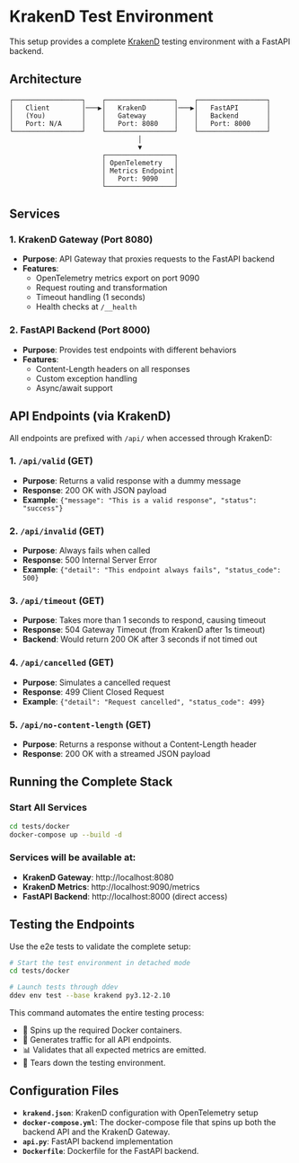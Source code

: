 # KrakenD Test Environment

This setup provides a complete [KrakenD][1] testing environment with a FastAPI backend.

## Architecture

```
┌─────────────────┐    ┌─────────────────┐    ┌─────────────────┐
│   Client        │───▶│   KrakenD       │───▶│   FastAPI       │
│   (You)         │    │   Gateway       │    │   Backend       │
│   Port: N/A     │    │   Port: 8080    │    │   Port: 8000    │
└─────────────────┘    └─────────────────┘    └─────────────────┘
                                │
                                ▼
                       ┌─────────────────┐
                       │ OpenTelemetry   │
                       │ Metrics Endpoint│
                       │   Port: 9090    │
                       └─────────────────┘
```

## Services

### 1. KrakenD Gateway (Port 8080)
- **Purpose**: API Gateway that proxies requests to the FastAPI backend
- **Features**:
  - OpenTelemetry metrics export on port 9090
  - Request routing and transformation
  - Timeout handling (1 seconds)
  - Health checks at `/__health`

### 2. FastAPI Backend (Port 8000)
- **Purpose**: Provides test endpoints with different behaviors
- **Features**:
  - Content-Length headers on all responses
  - Custom exception handling
  - Async/await support

## API Endpoints (via KrakenD)

All endpoints are prefixed with `/api/` when accessed through KrakenD:

### 1. `/api/valid` (GET)
- **Purpose**: Returns a valid response with a dummy message
- **Response**: 200 OK with JSON payload
- **Example**: `{"message": "This is a valid response", "status": "success"}`

### 2. `/api/invalid` (GET)
- **Purpose**: Always fails when called
- **Response**: 500 Internal Server Error
- **Example**: `{"detail": "This endpoint always fails", "status_code": 500}`

### 3. `/api/timeout` (GET)
- **Purpose**: Takes more than 1 seconds to respond, causing timeout
- **Response**: 504 Gateway Timeout (from KrakenD after 1s timeout)
- **Backend**: Would return 200 OK after 3 seconds if not timed out

### 4. `/api/cancelled` (GET)
- **Purpose**: Simulates a cancelled request
- **Response**: 499 Client Closed Request
- **Example**: `{"detail": "Request cancelled", "status_code": 499}`

### 5. `/api/no-content-length` (GET)
- **Purpose**: Returns a response without a Content-Length header
- **Response**: 200 OK with a streamed JSON payload

## Running the Complete Stack

### Start All Services
```bash
cd tests/docker
docker-compose up --build -d
```

### Services will be available at:
- **KrakenD Gateway**: http://localhost:8080
- **KrakenD Metrics**: http://localhost:9090/metrics
- **FastAPI Backend**: http://localhost:8000 (direct access)

## Testing the Endpoints

Use the e2e tests to validate the complete setup:

```bash
# Start the test environment in detached mode
cd tests/docker

# Launch tests through ddev
ddev env test --base krakend py3.12-2.10
```

This command automates the entire testing process:
- 🐳 Spins up the required Docker containers.
- 🔄 Generates traffic for all API endpoints.
- 📊 Validates that all expected metrics are emitted.
- 🛑 Tears down the testing environment.


## Configuration Files

- **`krakend.json`**: KrakenD configuration with OpenTelemetry setup
- **`docker-compose.yml`**: The docker-compose file that spins up both the backend API and the KrakenD Gateway.
- **`api.py`**: FastAPI backend implementation
- **`Dockerfile`**: Dockerfile for the FastAPI backend.


[1]: https://www.krakend.io/